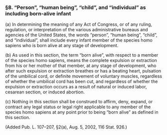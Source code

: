 ### §8. “Person”, “human being”, “child”, and “individual” as including born-alive infant ###

(a) In determining the meaning of any Act of Congress, or of any ruling, regulation, or interpretation of the various administrative bureaus and agencies of the United States, the words “person”, “human being”, “child”, and “individual”, shall include every infant member of the species homo sapiens who is born alive at any stage of development.

(b) As used in this section, the term “born alive”, with respect to a member of the species homo sapiens, means the complete expulsion or extraction from his or her mother of that member, at any stage of development, who after such expulsion or extraction breathes or has a beating heart, pulsation of the umbilical cord, or definite movement of voluntary muscles, regardless of whether the umbilical cord has been cut, and regardless of whether the expulsion or extraction occurs as a result of natural or induced labor, cesarean section, or induced abortion.

(c) Nothing in this section shall be construed to affirm, deny, expand, or contract any legal status or legal right applicable to any member of the species homo sapiens at any point prior to being “born alive” as defined in this section.

(Added Pub. L. 107–207, §2(a), Aug. 5, 2002, 116 Stat. 926.)